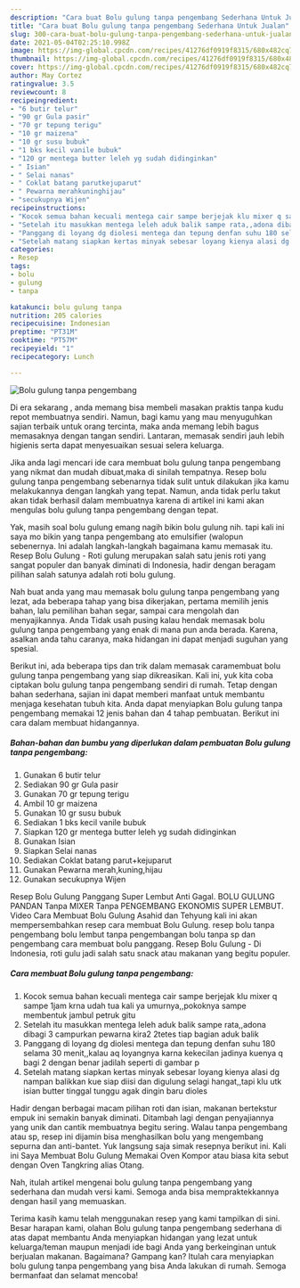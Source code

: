 ```yaml
---
description: "Cara buat Bolu gulung tanpa pengembang Sederhana Untuk Jualan"
title: "Cara buat Bolu gulung tanpa pengembang Sederhana Untuk Jualan"
slug: 300-cara-buat-bolu-gulung-tanpa-pengembang-sederhana-untuk-jualan
date: 2021-05-04T02:25:10.998Z
image: https://img-global.cpcdn.com/recipes/41276df0919f8315/680x482cq70/bolu-gulung-tanpa-pengembang-foto-resep-utama.jpg
thumbnail: https://img-global.cpcdn.com/recipes/41276df0919f8315/680x482cq70/bolu-gulung-tanpa-pengembang-foto-resep-utama.jpg
cover: https://img-global.cpcdn.com/recipes/41276df0919f8315/680x482cq70/bolu-gulung-tanpa-pengembang-foto-resep-utama.jpg
author: May Cortez
ratingvalue: 3.5
reviewcount: 8
recipeingredient:
- "6 butir telur"
- "90 gr Gula pasir"
- "70 gr tepung terigu"
- "10 gr maizena"
- "10 gr susu bubuk"
- "1 bks kecil vanile bubuk"
- "120 gr mentega butter leleh yg sudah didinginkan"
- " Isian"
- " Selai nanas"
- " Coklat batang parutkejuparut"
- " Pewarna merahkuninghijau"
- "secukupnya Wijen"
recipeinstructions:
- "Kocok semua bahan kecuali mentega cair sampe berjejak klu mixer q sampe 1jam krna udah tua kali ya umurnya,,pokoknya sampe membentuk jambul petruk gitu"
- "Setelah itu masukkan mentega leleh aduk balik sampe rata,,adona dibagi 3 campurkan pewarna kira2 2tetes tiap bagian aduk balik"
- "Panggang di loyang dg diolesi mentega dan tepung denfan suhu 180 selama 30 menit,,kalau aq loyangnya karna kekecilan jadinya kuenya q bagi 2 dengan benar jadilah seperti di gambar p"
- "Setelah matang siapkan kertas minyak sebesar loyang kienya alasi dg nampan balikkan kue siap diisi dan digulung selagi hangat,,tapi klu utk isian butter tinggal tunggu agak dingin baru dioles"
categories:
- Resep
tags:
- bolu
- gulung
- tanpa

katakunci: bolu gulung tanpa 
nutrition: 205 calories
recipecuisine: Indonesian
preptime: "PT31M"
cooktime: "PT57M"
recipeyield: "1"
recipecategory: Lunch

---
```



![Bolu gulung tanpa pengembang](https://img-global.cpcdn.com/recipes/41276df0919f8315/680x482cq70/bolu-gulung-tanpa-pengembang-foto-resep-utama.jpg)

Di era  sekarang , anda memang bisa membeli masakan praktis tanpa kudu repot membuatnya sendiri. Namun, bagi kamu yang mau menyuguhkan sajian terbaik untuk orang tercinta, maka anda memang lebih bagus memasaknya dengan tangan sendiri. Lantaran, memasak sendiri jauh lebih higienis serta dapat menyesuaikan sesuai selera keluarga.

Jika anda lagi mencari ide cara membuat bolu gulung tanpa pengembang yang nikmat dan mudah dibuat,maka di sinilah tempatnya. Resep bolu gulung tanpa pengembang  sebenarnya tidak sulit untuk dilakukan jika kamu melakukannya dengan langkah yang tepat. Namun, anda tidak perlu takut akan tidak berhasil dalam membuatnya 
karena di artikel ini kami akan mengulas bolu gulung tanpa pengembang dengan tepat.  

Yak, masih soal bolu gulung emang nagih bikin bolu gulung nih. tapi kali ini saya mo bikin yang tanpa pengembang ato emulsifier (walopun sebenernya. Ini adalah langkah-langkah bagaimana kamu memasak itu. Resep Bolu Gulung - Roti gulung merupakan salah satu jenis roti yang sangat populer dan banyak diminati di Indonesia, hadir dengan beragam pilihan salah satunya adalah roti bolu gulung.

Nah buat anda yang mau memasak bolu gulung tanpa pengembang yang lezat, ada beberapa tahap yang bisa dikerjakan, pertama memilih jenis bahan, lalu pemilihan bahan segar, sampai cara mengolah dan menyajikannya. Anda Tidak usah pusing kalau hendak memasak bolu gulung tanpa pengembang yang enak di mana pun anda berada. Karena, asalkan anda  tahu caranya, maka hidangan ini dapat menjadi suguhan yang spesial.

Berikut ini, ada beberapa tips dan trik dalam memasak caramembuat bolu gulung tanpa pengembang yang siap dikreasikan. Kali ini, yuk kita coba ciptakan bolu gulung tanpa pengembang sendiri di rumah. Tetap dengan bahan sederhana, sajian ini dapat memberi manfaat untuk membantu menjaga kesehatan tubuh kita. Anda dapat menyiapkan Bolu gulung tanpa pengembang memakai 12 jenis bahan dan 4 tahap pembuatan. Berikut ini cara dalam membuat hidangannya.

<!--inarticleads1-->

##### Bahan-bahan dan bumbu yang diperlukan dalam pembuatan Bolu gulung tanpa pengembang:

1. Gunakan 6 butir telur
1. Sediakan 90 gr Gula pasir
1. Gunakan 70 gr tepung terigu
1. Ambil 10 gr maizena
1. Gunakan 10 gr susu bubuk
1. Sediakan 1 bks kecil vanile bubuk
1. Siapkan 120 gr mentega butter leleh yg sudah didinginkan
1. Gunakan  Isian
1. Siapkan  Selai nanas
1. Sediakan  Coklat batang parut+kejuparut
1. Gunakan  Pewarna merah,kuning,hijau
1. Gunakan secukupnya Wijen


Resep Bolu Gulung Panggang Super Lembut Anti Gagal. BOLU GULUNG PANDAN Tanpa MIXER Tanpa PENGEMBANG EKONOMIS SUPER LEMBUT. Video Cara Membuat Bolu Gulung Asahid dan Tehyung kali ini akan mempersembahkan resep cara membuat Bolu Gulung. resep bolu tanpa pengembang bolu lembut tanpa pengembangan bolu tanpa sp dan pengembang cara membuat bolu panggang. Resep Bolu Gulung - Di Indonesia, roti gulu jadi salah satu snack atau makanan yang begitu populer. 

<!--inarticleads2-->

##### Cara membuat Bolu gulung tanpa pengembang:

1. Kocok semua bahan kecuali mentega cair sampe berjejak klu mixer q sampe 1jam krna udah tua kali ya umurnya,,pokoknya sampe membentuk jambul petruk gitu
1. Setelah itu masukkan mentega leleh aduk balik sampe rata,,adona dibagi 3 campurkan pewarna kira2 2tetes tiap bagian aduk balik
1. Panggang di loyang dg diolesi mentega dan tepung denfan suhu 180 selama 30 menit,,kalau aq loyangnya karna kekecilan jadinya kuenya q bagi 2 dengan benar jadilah seperti di gambar p
1. Setelah matang siapkan kertas minyak sebesar loyang kienya alasi dg nampan balikkan kue siap diisi dan digulung selagi hangat,,tapi klu utk isian butter tinggal tunggu agak dingin baru dioles


Hadir dengan berbagai macam pilihan roti dan isian, makanan bertekstur empuk ini semakin banyak diminati. Ditambah lagi dengan penyajiannya yang unik dan cantik membuatnya begitu sering. Walau tanpa pengembang atau sp, resep ini dijamin bisa menghasilkan bolu yang mengembang sepurna dan anti-bantet. Yuk langsung saja simak resepnya berikut ini. Kali ini Saya Membuat Bolu Gulung Memakai Oven Kompor atau biasa kita sebut dengan Oven Tangkring alias Otang. 

Nah, itulah artikel mengenai  bolu gulung tanpa pengembang  yang sederhana dan mudah versi kami. Semoga anda bisa mempraktekkannya dengan hasil yang memuaskan. 

Terima kasih kamu telah menggunakan resep yang kami tampilkan di sini. Besar harapan kami, olahan  Bolu gulung tanpa pengembang sederhana di atas dapat membantu Anda menyiapkan hidangan yang lezat untuk keluarga/teman maupun menjadi ide bagi Anda yang berkeinginan untuk berjualan makanan. Bagaimana? Gampang kan? Itulah cara menyiapkan bolu gulung tanpa pengembang yang bisa Anda lakukan di rumah. Semoga bermanfaat dan selamat mencoba!

